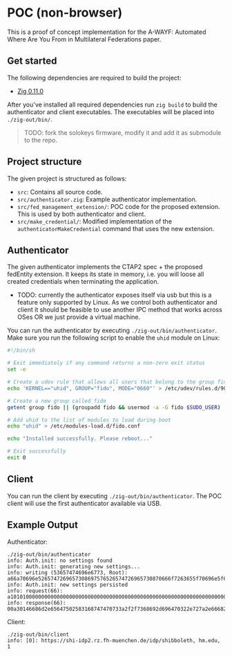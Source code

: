 # POC (non-browser)

This is a proof of concept implementation for the A-WAYF: Automated Where Are You From in Multilateral Federations paper.

## Get started

The following dependencies are required to build the project:

* [Zig 0.11.0](https://ziglang.org/download/)

After you've installed all required dependencies run `zig build` to
build the authenticator and client executables. The executables will
be placed into `./zig-out/bin/`.

> TODO: fork the solokeys firmware, modify it and add it as submodule to the repo.

## Project structure

The given project is structured as follows:

* `src`: Contains all source code.
* `src/authenticator.zig`: Example authenticator implementation.
* `src/fed_management_extension/`: POC code for the proposed extension. This is used by both authenticator and client.
* `src/make_credential/`: Modified implementation of the `authenticatorMakeCredential` command that uses the new extension.

## Authenticator

The given authenticator implements the CTAP2 spec + the proposed fedEntity extension. It keeps its state in memory, i.e. you will loose all created credentials when terminating
the application.

* TODO: currently the authenticator exposes itself via usb but this is a feature only supported by Linux. As we control both authenticator and client it should be feasible to use another IPC method that works across OSes OR we just provide a virtual machine.

You can run the authenticator by executing `./zig-out/bin/authenticator`. Make sure you run the following script to enable the `uhid` module on Linux:

```bash
#!/bin/sh

# Exit immediately if any command returns a non-zero exit status
set -e 

# Create a udev rule that allows all users that belong to the group fido to access /dev/uhid
echo 'KERNEL=="uhid", GROUP="fido", MODE="0660"' > /etc/udev/rules.d/90-uinput.rules

# Create a new group called fido
getent group fido || (groupadd fido && usermod -a -G fido $SUDO_USER)

# Add uhid to the list of modules to load during boot
echo "uhid" > /etc/modules-load.d/fido.conf 

echo "Installed successfully. Please reboot..."

# Exit successfully
exit 0
```

## Client

You can run the client by executing `./zig-out/bin/authenticator`. The POC client will use the first authenticator available via USB.

## Example Output

Authenticator:
```
./zig-out/bin/authenticator
info: Auth.init: no settings found
info: Auth.init: generating new settings...
info: writing (53657474696e6773, Root): a66a70696e5265747269657308697576526574726965730870666f7263655f70696e5f6368616e6765f46e6d696e5f70696e5f6c656e6774680469616c776179735f7576f46b75736167655f636f756e7400
info: Auth.init: new settings persisted
info: request(66): a101010000000000000000000000000000000000000000000000000000000000000000000000000000000000000000000000000000000000
info: response(66): 00a30146686d2e65647502583168747470733a2f2f7368692d696470322e727a2e66682d6d75656e6368656e2e64652f6964702f73686962626f6c6574680301
```

Client:
```
./zig-out/bin/client
info: [0]: https://shi-idp2.rz.fh-muenchen.de/idp/shibboleth, hm.edu, 1
```

